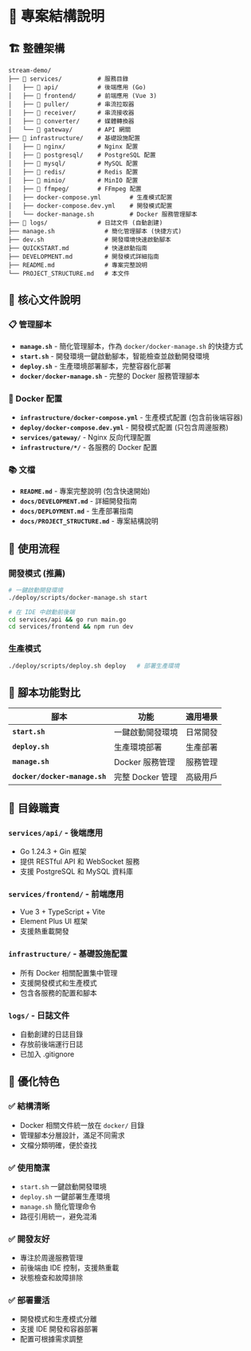 # 📁 專案結構說明

## 🏗️ 整體架構

```
stream-demo/
├── 📁 services/          # 服務目錄
│   ├── 📁 api/           # 後端應用 (Go)
│   ├── 📁 frontend/      # 前端應用 (Vue 3)
│   ├── 📁 puller/        # 串流拉取器
│   ├── 📁 receiver/      # 串流接收器
│   ├── 📁 converter/     # 媒體轉換器
│   └── 📁 gateway/       # API 網關
├── 📁 infrastructure/    # 基礎設施配置
│   ├── 📁 nginx/         # Nginx 配置
│   ├── 📁 postgresql/    # PostgreSQL 配置
│   ├── 📁 mysql/         # MySQL 配置
│   ├── 📁 redis/         # Redis 配置
│   ├── 📁 minio/         # MinIO 配置
│   ├── 📁 ffmpeg/        # FFmpeg 配置
│   ├── docker-compose.yml        # 生產模式配置
│   ├── docker-compose.dev.yml    # 開發模式配置
│   └── docker-manage.sh          # Docker 服務管理腳本
├── 📁 logs/              # 日誌文件 (自動創建)
├── manage.sh              # 簡化管理腳本 (快捷方式)
├── dev.sh                 # 開發環境快速啟動腳本
├── QUICKSTART.md          # 快速啟動指南
├── DEVELOPMENT.md         # 開發模式詳細指南
├── README.md              # 專案完整說明
└── PROJECT_STRUCTURE.md   # 本文件
```

## 🎯 核心文件說明

### 📋 管理腳本
- **`manage.sh`** - 簡化管理腳本，作為 `docker/docker-manage.sh` 的快捷方式
- **`start.sh`** - 開發環境一鍵啟動腳本，智能檢查並啟動開發環境
- **`deploy.sh`** - 生產環境部署腳本，完整容器化部署
- **`docker/docker-manage.sh`** - 完整的 Docker 服務管理腳本

### 🐳 Docker 配置
- **`infrastructure/docker-compose.yml`** - 生產模式配置 (包含前後端容器)
- **`deploy/docker-compose.dev.yml`** - 開發模式配置 (只包含周邊服務)
- **`services/gateway/`** - Nginx 反向代理配置
- **`infrastructure/*/`** - 各服務的 Docker 配置

### 📚 文檔
- **`README.md`** - 專案完整說明 (包含快速開始)
- **`docs/DEVELOPMENT.md`** - 詳細開發指南
- **`docs/DEPLOYMENT.md`** - 生產部署指南
- **`docs/PROJECT_STRUCTURE.md`** - 專案結構說明

## 🚀 使用流程

### 開發模式 (推薦)
```bash
# 一鍵啟動開發環境
./deploy/scripts/docker-manage.sh start

# 在 IDE 中啟動前後端
cd services/api && go run main.go
cd services/frontend && npm run dev
```

### 生產模式
```bash
./deploy/scripts/deploy.sh deploy   # 部署生產環境
```

## 🔧 腳本功能對比

| 腳本 | 功能 | 適用場景 |
|------|------|----------|
| **`start.sh`** | 一鍵啟動開發環境 | 日常開發 |
| **`deploy.sh`** | 生產環境部署 | 生產部署 |
| **`manage.sh`** | Docker 服務管理 | 服務管理 |
| **`docker/docker-manage.sh`** | 完整 Docker 管理 | 高級用戶 |

## 📁 目錄職責

### `services/api/` - 後端應用
- Go 1.24.3 + Gin 框架
- 提供 RESTful API 和 WebSocket 服務
- 支援 PostgreSQL 和 MySQL 資料庫

### `services/frontend/` - 前端應用
- Vue 3 + TypeScript + Vite
- Element Plus UI 框架
- 支援熱重載開發

### `infrastructure/` - 基礎設施配置
- 所有 Docker 相關配置集中管理
- 支援開發模式和生產模式
- 包含各服務的配置和腳本

### `logs/` - 日誌文件
- 自動創建的日誌目錄
- 存放前後端運行日誌
- 已加入 .gitignore

## 🎯 優化特色

### ✅ 結構清晰
- Docker 相關文件統一放在 `docker/` 目錄
- 管理腳本分層設計，滿足不同需求
- 文檔分類明確，便於查找

### ✅ 使用簡潔
- `start.sh` 一鍵啟動開發環境
- `deploy.sh` 一鍵部署生產環境
- `manage.sh` 簡化管理命令
- 路徑引用統一，避免混淆

### ✅ 開發友好
- 專注於周邊服務管理
- 前後端由 IDE 控制，支援熱重載
- 狀態檢查和故障排除

### ✅ 部署靈活
- 開發模式和生產模式分離
- 支援 IDE 開發和容器部署
- 配置可根據需求調整 